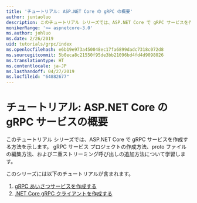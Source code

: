 ```yaml
---
title: 'チュートリアル: ASP.NET Core の gRPC の概要'
author: juntaoluo
description: このチュートリアル シリーズでは、ASP.NET Core で gRPC サービスを作成する方法を示します。 gRPC サービス プロジェクトの作成方法、proto ファイルの編集方法、および二重ストリーミング呼び出しの追加方法について学習します。
monikerRange: '>= aspnetcore-3.0'
ms.author: johluo
ms.date: 2/26/2019
uid: tutorials/grpc/index
ms.openlocfilehash: e6b19e973a450048ec17fa6899dadc7318c072d8
ms.sourcegitcommit: 5b0eca8c21550f95de3bb21096bd4fd4d9098026
ms.translationtype: HT
ms.contentlocale: ja-JP
ms.lasthandoff: 04/27/2019
ms.locfileid: "64882677"
---
```

# <a name="tutorial-get-started-with-grpc-service-in-aspnet-core"></a>チュートリアル: ASP.NET Core の gRPC サービスの概要

このチュートリアル シリーズでは、ASP.NET Core で gRPC サービスを作成する方法を示します。 gRPC サービス プロジェクトの作成方法、proto ファイルの編集方法、および二重ストリーミング呼び出しの追加方法について学習します。

このシリーズには以下のチュートリアルが含まれます。

1. [gRPC あいさつサービスを作成する](xref:tutorials/grpc/grpc-start)
2. [.NET Core gRPC クライアントを作成する](xref:tutorials/grpc/grpc-client)

